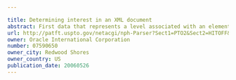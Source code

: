 ```yaml
---

title: Determining interest in an XML document
abstract: First data that represents a level associated with an element within an expression, such as an XPath expression, is generated from the expression, and stored in one or more columns of a table. Second data that represents a condition on an attribute of the element is generated from the expression, and stored in one or more columns of the same or a different table. A plurality of expressions can be processed as such, and a determination made whether any of the expressions match with a given hierarchical data item, such as an XML document, that includes a value that corresponds to an attribute that is associated with an element that resides at a particular level within the data item. Such determination is made based on whether the particular level matches the first data and the value satisfies the second data associated with a given expression.
url: http://patft.uspto.gov/netacgi/nph-Parser?Sect1=PTO2&Sect2=HITOFF&p=1&u=%2Fnetahtml%2FPTO%2Fsearch-adv.htm&r=1&f=G&l=50&d=PALL&S1=07590650&OS=07590650&RS=07590650
owner: Oracle International Corporation
number: 07590650
owner_city: Redwood Shores
owner_country: US
publication_date: 20060526
---
```

